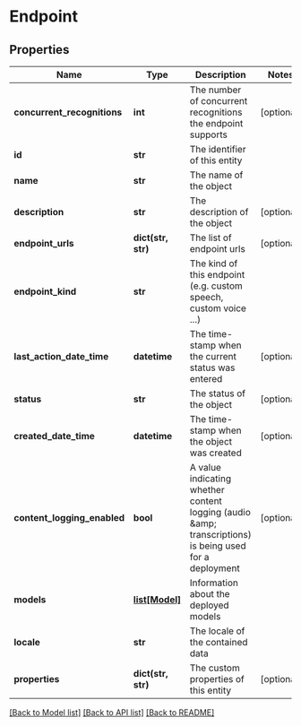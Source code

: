 # Endpoint

## Properties
Name | Type | Description | Notes
------------ | ------------- | ------------- | -------------
**concurrent_recognitions** | **int** | The number of concurrent recognitions the endpoint supports | [optional] 
**id** | **str** | The identifier of this entity | 
**name** | **str** | The name of the object | 
**description** | **str** | The description of the object | [optional] 
**endpoint_urls** | **dict(str, str)** | The list of endpoint urls | [optional] 
**endpoint_kind** | **str** | The kind of this endpoint (e.g. custom speech, custom voice ...) | 
**last_action_date_time** | **datetime** | The time-stamp when the current status was entered | [optional] 
**status** | **str** | The status of the object | [optional] 
**created_date_time** | **datetime** | The time-stamp when the object was created | [optional] 
**content_logging_enabled** | **bool** | A value indicating whether content logging (audio &amp;amp; transcriptions) is being used for a deployment | [optional] 
**models** | [**list[Model]**](Model.md) | Information about the deployed models | 
**locale** | **str** | The locale of the contained data | 
**properties** | **dict(str, str)** | The custom properties of this entity | [optional] 

[[Back to Model list]](../README.md#documentation-for-models) [[Back to API list]](../README.md#documentation-for-api-endpoints) [[Back to README]](../README.md)


